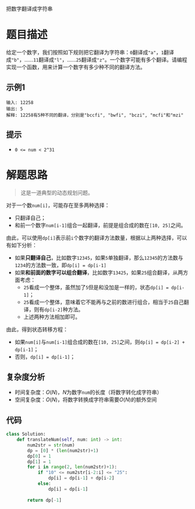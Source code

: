 把数字翻译成字符串

# 题目描述

给定一个数字，我们按照如下规则把它翻译为字符串：`0`翻译成`"a"`，`1`翻译成`"b"`，......`11`翻译成`"l"`，......`25`翻译成`"z"`。一个数字可能有多个翻译。请编程实现一个函数，用来计算一个数字有多少种不同的翻译方法。

## 示例1

```
输入: 12258
输出: 5
解释: 12258有5种不同的翻译，分别是"bccfi", "bwfi", "bczi", "mcfi"和"mzi"
```

## 提示

- `0 <= num < 2^31`

# 解题思路

> 这是一道典型的动态规划问题。

对于一个数`num[i]`，可能存在至多两种选择：

- 只翻译自己；
- 和前一个数字`num[i-1]`组合一起翻译，前提是组合成的数在`[10, 25]`之间。

由此，可以使用`dp[i]`表示前`i`个数字的翻译方法数量，根据以上两种选择，可以有如下分析：

- 如果**只翻译自己**，比如数字`12345`，如果`5`单独翻译，那么`12345`的方法数与`1234`的方法数一致，即`dp[i] = dp[i-1]`
- 如果**和前面的数字可以组合翻译**，比如数字`13425`，如果`25`组合翻译，从两方面考虑：
  - `25`看成一个整体，虽然加了`5`但是和没加是一样的，状态`dp[i] = dp[i-1]`；
  - `25`看成一个整体，意味着它不能再与之前的数进行组合，相当于`25`自己翻译，则有`dp[i-2]`种方法。
  - 上述两种方法相加即可。

由此，得到状态转移方程：

- 如果`num[i]`与`num[i-1]`组合成的数在`[10, 25]`之间，则`dp[i] = dp[i-2] + dp[i-1]`；
- 否则，`dp[i] = dp[i-1]`；

## 复杂度分析

- 时间复杂度：$O(N)$，$N$为数字`num`的长度（将数字转化成字符串）
- 空间复杂度：$O(N)$，将数字转换成字符串需要$O(N)$的额外空间

## 代码

```python
class Solution:
    def translateNum(self, num: int) -> int:
        num2str = str(num)
        dp = [0] * (len(num2str)+1)
        dp[0] = 1
        dp[1] = 1
        for i in range(2, len(num2str)+1):
            if "10" <= num2str[i-2:i] <= "25":
                dp[i] = dp[i-1] + dp[i-2]
            else:
                dp[i] = dp[i-1]
        
        return dp[-1]
```



